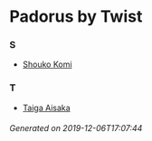 # Padorus by Twist

### S
* [Shouko Komi](https://github.com/shadow578/Project-Padoru/blob/master/table-of-contents/characters/ShoukoKomi.md)

### T
* [Taiga Aisaka](https://github.com/shadow578/Project-Padoru/blob/master/table-of-contents/characters/TaigaAisaka.md)

###### Generated on 2019-12-06T17:07:44
